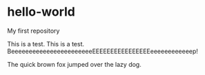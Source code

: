# hello-world
My first repository

This is a test. This is a test. BeeeeeeeeeeeeeeeeeeeeeeeEEEEEEEEEEEEEEEEeeeeeeeeeeeep!

The quick brown fox jumped over the lazy dog.

